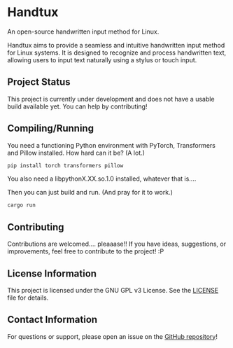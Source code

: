# Handtux

An open-source handwritten input method for Linux.

Handtux aims to provide a seamless and intuitive handwritten input method for Linux systems. It is designed to recognize and process handwritten text, allowing users to input text naturally using a stylus or touch input.

## Project Status

This project is currently under development and does not have a usable build available yet. You can help by contributing!

## Compiling/Running

You need a functioning Python environment with PyTorch, Transformers and Pillow installed. How hard can it be? (A lot.)
```bash
pip install torch transformers pillow
```

You also need a libpythonX.XX.so.1.0 installed, whatever that is....

Then you can just build and run. (And pray for it to work.)
```bash
cargo run
```

## Contributing

Contributions are welcomed.... pleaaase!! If you have ideas, suggestions, or improvements, feel free to contribute to the project! :P

## License Information

This project is licensed under the GNU GPL v3 License. See the [LICENSE](LICENSE) file for details.

## Contact Information

For questions or support, please open an issue on the [GitHub repository](https://github.com/0jrx4b8/handtux/issues)!

